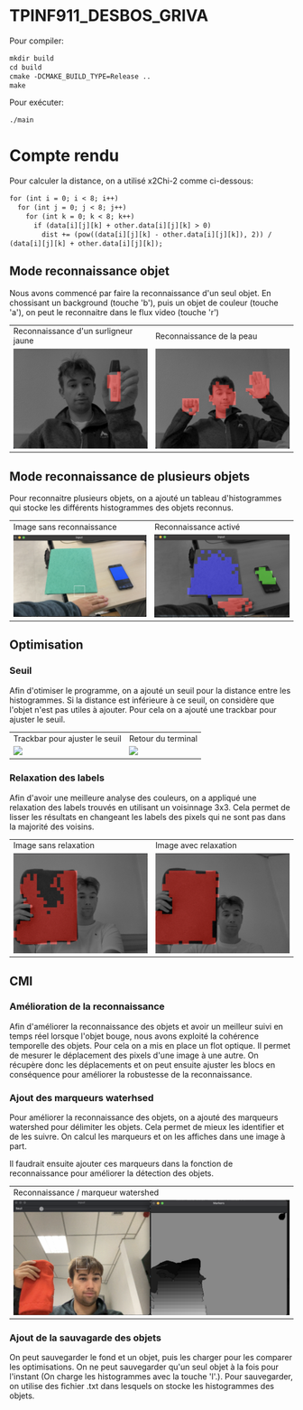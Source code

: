 # TPINF911_DESBOS_GRIVA

Pour compiler:

    mkdir build
    cd build
    cmake -DCMAKE_BUILD_TYPE=Release ..
    make

Pour exécuter:

    ./main

# Compte rendu

Pour calculer la distance, on a utilisé x2Chi-2 comme ci-dessous:

    for (int i = 0; i < 8; i++)
      for (int j = 0; j < 8; j++)
        for (int k = 0; k < 8; k++)
          if (data[i][j][k] + other.data[i][j][k] > 0)
            dist += (pow((data[i][j][k] - other.data[i][j][k]), 2)) / (data[i][j][k] + other.data[i][j][k]);

## Mode reconnaissance objet

Nous avons commencé par faire la reconnaissance d'un seul objet.
En chossisant un background (touche 'b'), puis un objet de couleur (touche 'a'), on peut le reconnaitre dans le flux video (touche 'r')

<table>
  <tr>
    <td>Reconnaissance d'un surligneur jaune</td>
     <td>Reconnaissance de la peau</td>
  </tr>
  <tr>
    <td><img src="images/surligneur.png" width=auto height=auto></td>
    <td><img src="images/peau.png" width=auto height=auto></td>
  </tr>
 </table>

## Mode reconnaissance de plusieurs objets

Pour reconnaitre plusieurs objets, on a ajouté un tableau d'histogrammes qui stocke les différents histogrammes des objets reconnus.

<table>
  <tr>
    <td>Image sans reconnaissance</td>
     <td>Reconnaissance activé</td>
  </tr>
  <tr>
    <td><img src="images/3colorsRaw.png" width=auto height=auto></td>
    <td><img src="images/3colors.png" width=auto height=auto></td>
  </tr>
 </table>

## Optimisation

### Seuil

Afin d'otimiser le programme, on a ajouté un seuil pour la distance entre les histogrammes. Si la distance est inférieure à ce seuil, on considère que l'objet n'est pas utiles à ajouter. Pour cela on a ajouté une trackbar pour ajuster le seuil.

<table>
  <tr>
    <td>Trackbar pour ajuster le seuil</td>
     <td>Retour du terminal</td>
  </tr>
  <tr>
    <td><img src="images/Screenshot 2024-11-14 at 10.28.07 AM.png" width=auto height=auto></td>
    <td><img src="images/Screenshot 2024-11-14 at 10.28.21 AM.png" width=auto height=auto></td>
  </tr>
 </table>

### Relaxation des labels

Afin d'avoir une meilleure analyse des couleurs, on a appliqué une relaxation des labels trouvés en utilisant un voisinnage 3x3.
Cela permet de lisser les résultats en changeant les labels des pixels qui ne sont pas dans la majorité des voisins.

<table>
  <tr>
    <td>Image sans relaxation</td>
     <td>Image avec relaxation</td>
  </tr>
  <tr>
    <td><img src="images/avant.png" width=auto height=auto></td>
    <td><img src="images/apres.png" width=auto height=auto></td>
  </tr>
 </table>

## CMI

### Amélioration de la reconnaissance

Afin d'améliorer la reconnaissance des objets et avoir un meilleur suivi en temps réel lorsque l'objet bouge, nous avons exploité la cohérence temporelle des objets. Pour cela on a mis en place un flot optique. Il permet de mesurer le déplacement des pixels d'une image à une autre. On récupère donc les déplacements et on peut ensuite ajuster les blocs en conséquence pour améliorer la robustesse de la reconnaissance.


### Ajout des marqueurs waterhsed

Pour améliorer la reconnaissance des objets, on a ajouté des marqueurs watershed pour délimiter les objets. Cela permet de mieux les identifier et de les suivre. On calcul les marqueurs et on les affiches dans une image à part.

Il faudrait ensuite ajouter ces marqueurs dans la fonction de reconnaissance pour améliorer la détection des objets.

<table>
  <tr>
    <td> Reconnaissance / marqueur watershed </td>
  </tr>
  <tr>
    <td><img src="images/watershedMarkers.png" width=auto height=auto></td>
  </tr>
 </table>


### Ajout de la sauvagarde des objets

On peut sauvegarder le fond et un objet, puis les charger pour les comparer les optimisations. On ne peut sauvegarder qu'un seul objet à la fois pour l'instant (On charge les histogrammes avec la touche 'l'.).
Pour sauvegarder, on utilise des fichier .txt dans lesquels on stocke les histogrammes des objets.

